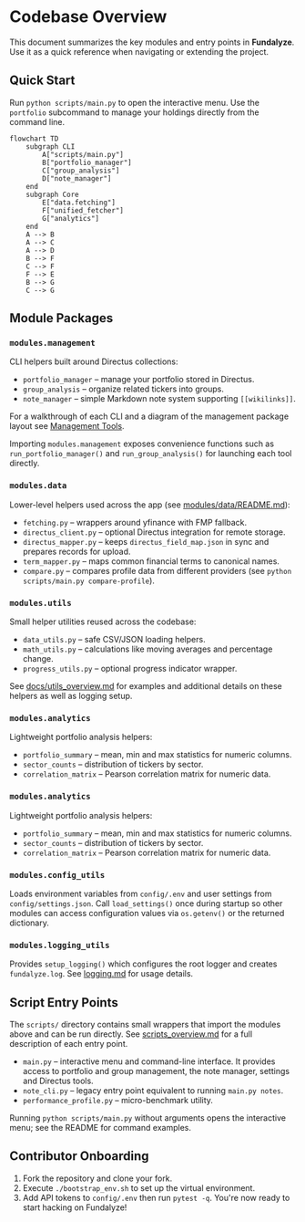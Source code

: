 # Codebase Overview

This document summarizes the key modules and entry points in **Fundalyze**. Use it as a quick reference when navigating or extending the project.


## Quick Start
Run `python scripts/main.py` to open the interactive menu. Use the `portfolio` subcommand to manage your holdings directly from the command line.

```mermaid
flowchart TD
    subgraph CLI
        A["scripts/main.py"]
        B["portfolio_manager"]
        C["group_analysis"]
        D["note_manager"]
    end
    subgraph Core
        E["data.fetching"]
        F["unified_fetcher"]
        G["analytics"]
    end
    A --> B
    A --> C
    A --> D
    B --> F
    C --> F
    F --> E
    B --> G
    C --> G
```

## Module Packages



### `modules.management`
CLI helpers built around Directus collections:
- `portfolio_manager` – manage your portfolio stored in Directus.
- `group_analysis` – organize related tickers into groups.
- `note_manager` – simple Markdown note system supporting `[[wikilinks]]`.

For a walkthrough of each CLI and a diagram of the management package layout see
[Management Tools](management_tools.md).

Importing `modules.management` exposes convenience functions such as
`run_portfolio_manager()` and `run_group_analysis()` for launching each tool
directly.

### `modules.data`
Lower-level helpers used across the app (see [modules/data/README.md](../modules/data/README.md)):
- `fetching.py` – wrappers around yfinance with FMP fallback.
- `directus_client.py` – optional Directus integration for remote storage.
- `directus_mapper.py` – keeps `directus_field_map.json` in sync and prepares records for upload.
- `term_mapper.py` – maps common financial terms to canonical names.
- `compare.py` – compares profile data from different providers (see `python scripts/main.py compare-profile`).



### `modules.utils`
Small helper utilities reused across the codebase:
- `data_utils.py` – safe CSV/JSON loading helpers.
- `math_utils.py` – calculations like moving averages and percentage change.
- `progress_utils.py` – optional progress indicator wrapper.

See [docs/utils_overview.md](utils_overview.md) for examples and additional
details on these helpers as well as logging setup.

### `modules.analytics`
Lightweight portfolio analysis helpers:
- `portfolio_summary` – mean, min and max statistics for numeric columns.
- `sector_counts` – distribution of tickers by sector.
- `correlation_matrix` – Pearson correlation matrix for numeric data.

### `modules.analytics`
Lightweight portfolio analysis helpers:
- `portfolio_summary` – mean, min and max statistics for numeric columns.
- `sector_counts` – distribution of tickers by sector.
- `correlation_matrix` – Pearson correlation matrix for numeric data.

### `modules.config_utils`
Loads environment variables from `config/.env` and user settings from `config/settings.json`. Call `load_settings()` once during startup so other modules can access configuration values via `os.getenv()` or the returned dictionary.

### `modules.logging_utils`
Provides `setup_logging()` which configures the root logger and creates
`fundalyze.log`. See [logging.md](logging.md) for usage details.

## Script Entry Points

The `scripts/` directory contains small wrappers that import the modules above and can be run directly. See [scripts_overview.md](scripts_overview.md) for a full description of each entry point.

- `main.py` – interactive menu and command-line interface. It provides access to portfolio and group management, the note manager, settings and Directus tools.
- `note_cli.py` – legacy entry point equivalent to running `main.py notes`.
- `performance_profile.py` – micro-benchmark utility.


Running `python scripts/main.py` without arguments opens the interactive menu; see the README for command examples.

## Contributor Onboarding
1. Fork the repository and clone your fork.
2. Execute `./bootstrap_env.sh` to set up the virtual environment.
3. Add API tokens to `config/.env` then run `pytest -q`.
You're now ready to start hacking on Fundalyze!
